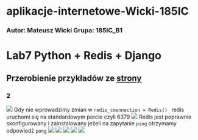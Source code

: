 # aplikacje-internetowe-Wicki-185IC

### Autor: Mateusz Wicki Grupa: 185IC_B1

# Lab7 Python + Redis + Django

## Przerobienie przykładów ze [strony](https://mmazurek.dev/tag/redis-i-python/?order=asc)

### 2

![](https://i.imgur.com/37sRe0u.png) 
Gdy nie wprowadzimy zmian w ``redis_coennection = Redis() `` redis uruchomi się na standardowym porcie czyli 6379
![](https://i.imgur.com/SydxxCT.png) 
Redis jest poprawnie skonfigurowany i zainstalowany jeżeli na zapytanie `ping` otrzymamy odpowiedź `pong`
![](https://i.imgur.com/Ot01EQo.png) 
![](https://i.imgur.com/MxWRzuF.png)
![](https://i.imgur.com/dqA0J1Y.png)
![](https://i.imgur.com/yGZn17b.png)
![](https://i.imgur.com/Ec9TPES.png) 





